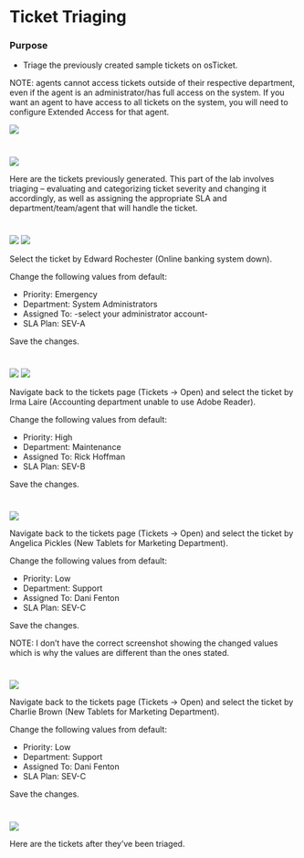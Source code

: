 # Ticket Triaging

<h3>Purpose</h3>

- Triage the previously created sample tickets on osTicket.

NOTE: agents cannot access tickets outside of their respective department, even if the agent is an administrator/has full access on the system. If you want an agent to have access to all tickets on the system, you will need to configure Extended Access for that agent.

<img src="https://raw.githubusercontent.com/melisaaaaaaaaa-er/osticket-images/main/82.png"/>

#
<img src="https://raw.githubusercontent.com/melisaaaaaaaaa-er/osticket-images/main/77.png"/>

Here are the tickets previously generated. This part of the lab involves triaging – evaluating and categorizing ticket severity and changing it accordingly, as well as assigning the appropriate SLA and department/team/agent that will handle the ticket.

#
<img src="https://raw.githubusercontent.com/melisaaaaaaaaa-er/osticket-images/main/78.png"/>

<img src="https://raw.githubusercontent.com/melisaaaaaaaaa-er/osticket-images/main/79.png"/>

Select the ticket by Edward Rochester (Online banking system down).

Change the following values from default:
- Priority: Emergency
- Department: System Administrators
- Assigned To: -select your administrator account-
- SLA Plan: SEV-A

Save the changes.

#
<img src="https://raw.githubusercontent.com/melisaaaaaaaaa-er/osticket-images/main/80.png"/>

<img src="https://raw.githubusercontent.com/melisaaaaaaaaa-er/osticket-images/main/81.png"/>

Navigate back to the tickets page (Tickets → Open) and select the ticket by Irma Laire (Accounting department unable to use Adobe Reader).

Change the following values from default:
- Priority: High
- Department: Maintenance
- Assigned To: Rick Hoffman
- SLA Plan: SEV-B

Save the changes.

#
<img src="https://raw.githubusercontent.com/melisaaaaaaaaa-er/osticket-images/main/83.png"/>

Navigate back to the tickets page (Tickets → Open) and select the ticket by Angelica Pickles (New Tablets for Marketing Department).

Change the following values from default:
- Priority: Low
- Department: Support
- Assigned To: Dani Fenton
- SLA Plan: SEV-C

Save the changes.

NOTE: I don’t have the correct screenshot showing the changed values which is why the values are different than the ones stated.


#
<img src="https://raw.githubusercontent.com/melisaaaaaaaaa-er/osticket-images/main/84.png"/>

Navigate back to the tickets page (Tickets → Open) and select the ticket by Charlie Brown (New Tablets for Marketing Department).

Change the following values from default:
- Priority: Low
- Department: Support
- Assigned To: Dani Fenton
- SLA Plan: SEV-C

Save the changes.

#
<img src="https://raw.githubusercontent.com/melisaaaaaaaaa-er/osticket-images/main/85.png"/>

Here are the tickets after they’ve been triaged.
